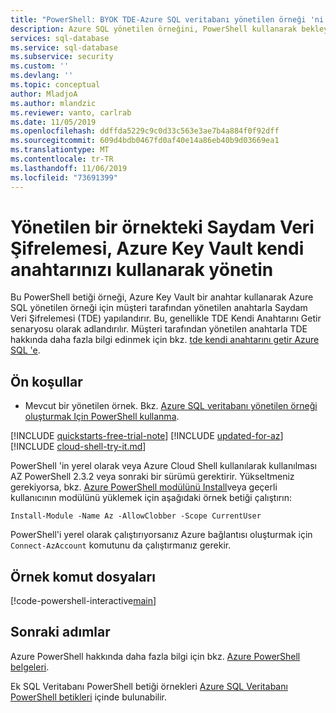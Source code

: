 ```yaml
---
title: "PowerShell: BYOK TDE-Azure SQL veritabanı yönetilen örneği 'ni etkinleştir "
description: Azure SQL yönetilen örneğini, PowerShell kullanarak bekleyen şifreleme için BYOK Saydam Veri Şifrelemesi (TDE) kullanmaya başlamak üzere nasıl yapılandıracağınızı öğrenin.
services: sql-database
ms.service: sql-database
ms.subservice: security
ms.custom: ''
ms.devlang: ''
ms.topic: conceptual
author: MladjoA
ms.author: mlandzic
ms.reviewer: vanto, carlrab
ms.date: 11/05/2019
ms.openlocfilehash: ddffda5229c9c0d33c563e3ae7b4a884f0f92dff
ms.sourcegitcommit: 609d4bdb0467fd0af40e14a86eb40b9d03669ea1
ms.translationtype: MT
ms.contentlocale: tr-TR
ms.lasthandoff: 11/06/2019
ms.locfileid: "73691399"
---
```

# <a name="manage-transparent-data-encryption-in-a-managed-instance-using-your-own-key-from-azure-key-vault"></a>Yönetilen bir örnekteki Saydam Veri Şifrelemesi, Azure Key Vault kendi anahtarınızı kullanarak yönetin

Bu PowerShell betiği örneği, Azure Key Vault bir anahtar kullanarak Azure SQL yönetilen örneği için müşteri tarafından yönetilen anahtarla Saydam Veri Şifrelemesi (TDE) yapılandırır. Bu, genellikle TDE Kendi Anahtarını Getir senaryosu olarak adlandırılır. Müşteri tarafından yönetilen anahtarla TDE hakkında daha fazla bilgi edinmek için bkz. [tde kendi anahtarını getir Azure SQL 'e](../transparent-data-encryption-byok-azure-sql.md).

## <a name="prerequisites"></a>Ön koşullar

- Mevcut bir yönetilen örnek. Bkz. [Azure SQL veritabanı yönetilen örneği oluşturmak Için PowerShell kullanma](sql-database-create-configure-managed-instance-powershell.md).

[!INCLUDE [quickstarts-free-trial-note](../../../includes/quickstarts-free-trial-note.md)]
[!INCLUDE [updated-for-az](../../../includes/updated-for-az.md)]
[!INCLUDE [cloud-shell-try-it.md](../../../includes/cloud-shell-try-it.md)]

PowerShell 'in yerel olarak veya Azure Cloud Shell kullanılarak kullanılması AZ PowerShell 2.3.2 veya sonraki bir sürümü gerektirir. Yükseltmeniz gerekiyorsa, bkz. [Azure PowerShell modülünü Install](/powershell/azure/install-az-ps)veya geçerli kullanıcının modülünü yüklemek için aşağıdaki örnek betiği çalıştırın:

`Install-Module -Name Az -AllowClobber -Scope CurrentUser`

PowerShell'i yerel olarak çalıştırıyorsanız Azure bağlantısı oluşturmak için `Connect-AzAccount` komutunu da çalıştırmanız gerekir.

## <a name="sample-scripts"></a>Örnek komut dosyaları

[!code-powershell-interactive[main](../../../powershell_scripts/sql-database/transparent-data-encryption/setup-tde-byok-sqlmi.ps1 "Set up BYOK TDE for SQL Managed Instance")]

## <a name="next-steps"></a>Sonraki adımlar

Azure PowerShell hakkında daha fazla bilgi için bkz. [Azure PowerShell belgeleri](/powershell/azure/overview).

Ek SQL Veritabanı PowerShell betiği örnekleri [Azure SQL Veritabanı PowerShell betikleri](../sql-database-powershell-samples.md) içinde bulunabilir.
